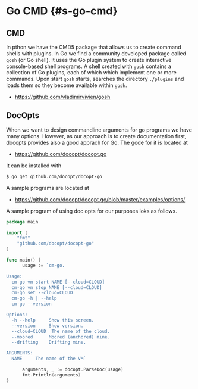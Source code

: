# Go CMD {#s-go-cmd}

## CMD

In pthon we have the CMD5 package that allows us to create command
shells with plugins. In Go we find a community developed package called
`gosh` (or Go shell). It uses the Go plugin system to
create  interactive console-based shell programs.
A shell created with `gosh` contains a collection of Go plugins, each
of which which implement one
or more commands. Upon start `gosh` starts, searches the directory
`./plugins` and loads them so they become available within `gosh`.

* <https://github.com/vladimirvivien/gosh>

## DocOpts

When we want to design commandline arguments for go programs we have
many options. However, as our approach is to create documentation
first, docopts provides also a good apprach for Go. The gode for it is
located at

* <https://github.com/docopt/docopt.go>

It can be installed with

```bash
$ go get github.com/docopt/docopt-go
```

A sample programs are located at 

* <https://github.com/docopt/docopt.go/blob/master/examples/options/>

A sample program of using doc opts for our purposes loks as follows.

```go
package main

import (
	"fmt"
	"github.com/docopt/docopt-go"
)

func main() {
	  usage := `cm-go.

Usage:
  cm-go vm start NAME [--cloud=CLOUD]
  cm-go vm stop NAME [--cloud=CLOUD]
  cm-go set --cloud=CLOUD
  cm-go -h | --help
  cm-go --version

Options:
  -h --help     Show this screen.
  --version     Show version.
  --cloud=CLOUD  The name of the cloud.
  --moored      Moored (anchored) mine.
  --drifting    Drifting mine.

ARGUMENTS:
  NAME     The name of the VM` 

	  arguments, _ := docopt.ParseDoc(usage)
	  fmt.Println(arguments)
}
```
